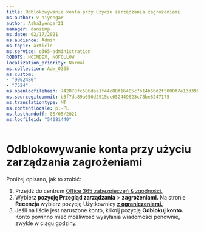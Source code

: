```yaml
---
title: Odblokowywanie konta przy użyciu zarządzania zagrożeniami
ms.author: v-aiyengar
author: AshaIyengar21
manager: dansimp
ms.date: 02/17/2021
ms.audience: Admin
ms.topic: article
ms.service: o365-administration
ROBOTS: NOINDEX, NOFOLLOW
localization_priority: Normal
ms.collection: Adm_O365
ms.custom:
- "9002486"
- "7524"
ms.openlocfilehash: 742870fc586daa1f44c88f16405c7b14b5bd2f5000f7e13d396ad6d43829acbd
ms.sourcegitcommit: b5f7da89a650d2915dc652449623c78be6247175
ms.translationtype: MT
ms.contentlocale: pl-PL
ms.lasthandoff: 08/05/2021
ms.locfileid: "54081440"
---
```

# <a name="unblock-an-account-by-using-threat-management"></a>Odblokowywanie konta przy użyciu zarządzania zagrożeniami

Poniżej opisano, jak to zrobić: 

1. Przejdź do centrum [Office 365 zabezpieczeń & zgodności.](https://go.microsoft.com/fwlink/p/?linkid=2077143)
1. Wybierz **pozycję Przegląd zarządzania**  >  **zagrożeniami.** Na stronie **Recenzja** wybierz pozycję Użytkownicy **[z ograniczeniami.](https://go.microsoft.com/fwlink/?linkid=2103514)**
1. Jeśli na liście jest naruszone konto, kliknij pozycję **Odblokuj konto.** Konto powinno mieć możliwość wysyłania wiadomości ponownie, zwykle w ciągu godziny.
